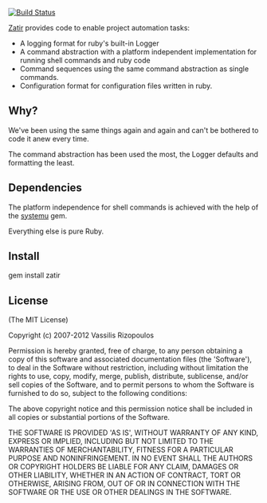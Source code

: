 [![Build Status](https://secure.travis-ci.org/damphyr/zatir.png)](http://travis-ci.org/damphyr/zatir)

[Zatir](http://zatir.rubyforge.org) provides code to enable project automation tasks:

 * A logging format for ruby's built-in Logger
 * A command abstraction with a platform independent implementation for running shell commands and ruby code
 * Command sequences using the same command abstraction as single commands.
 * Configuration format for configuration files written in ruby.

## Why?
We've been using the same things again and again and can't be bothered to code it anew every time.

The command abstraction has been used the most, the Logger defaults and formatting the least.

## Dependencies
The platform independence for shell commands is achieved with the help of the [systemu](https://github.com/ahoward/systemu) gem.

Everything else is pure Ruby.

## Install

 gem install zatir

## License

(The MIT License)

Copyright (c) 2007-2012 Vassilis Rizopoulos

Permission is hereby granted, free of charge, to any person obtaining
a copy of this software and associated documentation files (the
'Software'), to deal in the Software without restriction, including
without limitation the rights to use, copy, modify, merge, publish,
distribute, sublicense, and/or sell copies of the Software, and to
permit persons to whom the Software is furnished to do so, subject to
the following conditions:

The above copyright notice and this permission notice shall be
included in all copies or substantial portions of the Software.

THE SOFTWARE IS PROVIDED 'AS IS', WITHOUT WARRANTY OF ANY KIND,
EXPRESS OR IMPLIED, INCLUDING BUT NOT LIMITED TO THE WARRANTIES OF
MERCHANTABILITY, FITNESS FOR A PARTICULAR PURPOSE AND NONINFRINGEMENT.
IN NO EVENT SHALL THE AUTHORS OR COPYRIGHT HOLDERS BE LIABLE FOR ANY
CLAIM, DAMAGES OR OTHER LIABILITY, WHETHER IN AN ACTION OF CONTRACT,
TORT OR OTHERWISE, ARISING FROM, OUT OF OR IN CONNECTION WITH THE
SOFTWARE OR THE USE OR OTHER DEALINGS IN THE SOFTWARE.
